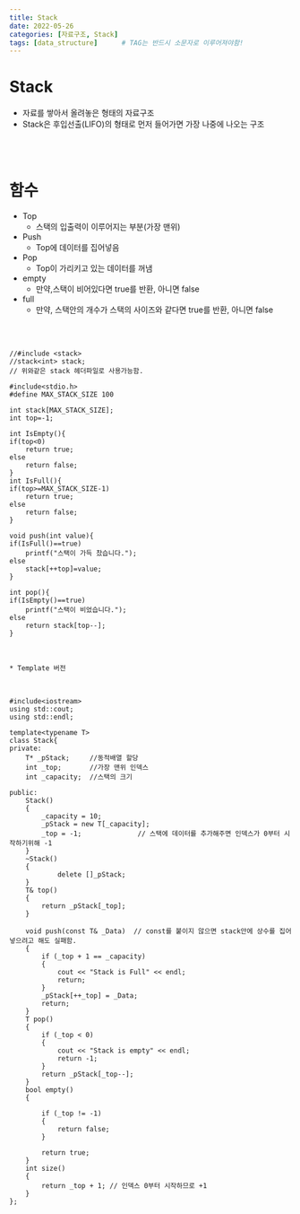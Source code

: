 ```yaml
---
title: Stack
date: 2022-05-26
categories: [자료구조, Stack]
tags: [data_structure]		# TAG는 반드시 소문자로 이루어져야함!
---
```



Stack
===============
* 자료를 쌓아서 올려놓은 형태의 자료구조   
* Stack은 후입선출(LIFO)의 형태로 먼저 들어가면 가장 나중에 나오는 구조   

<br><br>

함수
===========

* Top
  * 스택의 입출력이 이루어지는 부분(가장 맨위)
* Push
  * Top에 데이터를 집어넣음
* Pop
  * Top이 가리키고 있는 데이터를 꺼냄
* empty
  * 만약,스택이 비어있다면 true를 반환, 아니면 false
* full
  * 만약, 스택안의 개수가 스택의 사이즈와 같다면 true를 반환, 아니면 false

<br><br>

	//#include <stack>
	//stack<int> stack; 
	// 위와같은 stack 헤더파일로 사용가능함.

	#include<stdio.h>
	#define MAX_STACK_SIZE 100
	
	int stack[MAX_STACK_SIZE];
	int top=-1;
	
	int IsEmpty(){
	if(top<0)
		return true;
	else
		return false;
	}
	int IsFull(){
	if(top>=MAX_STACK_SIZE-1)
		return true;
	else
		return false;
	}
	
	void push(int value){
	if(IsFull()==true)
		printf("스택이 가득 찼습니다.");
	else
		stack[++top]=value; 
	}
	
	int pop(){
	if(IsEmpty()==true)
		printf("스택이 비었습니다.");
	else 
		return stack[top--];
	}

	
<br>

	* Template 버전	

<br>

	#include<iostream>
	using std::cout;
	using std::endl;

	template<typename T>
	class Stack{
	private:
		T* _pStack;		//동적배열 할당
		int _top;		//가장 맨위 인덱스
		int _capacity;	//스택의 크기

	public:
		Stack()
		{
			_capacity = 10;
			_pStack = new T[_capacity];
			_top = -1;				// 스택에 데이터를 추가해주면 인덱스가 0부터 시작하기위해 -1
		}
		~Stack()
		{
				delete []_pStack;
		}
		T& top()
		{
			return _pStack[_top];
		}

		void push(const T& _Data)  // const를 붙이지 않으면 stack안에 상수를 집어넣으려고 해도 실패함.
		{
			if (_top + 1 == _capacity)
			{
				cout << "Stack is Full" << endl;
				return;
			}
			_pStack[++_top] = _Data;
			return;
		}
		T pop()
		{
			if (_top < 0)
			{
				cout << "Stack is empty" << endl;
				return -1;
			}
			return _pStack[_top--];
		}
		bool empty()
		{

			if (_top != -1)
			{
				return false;
			}

			return true;
		}
		int size()
		{
			return _top + 1; // 인덱스 0부터 시작하므로 +1
		}
	};
